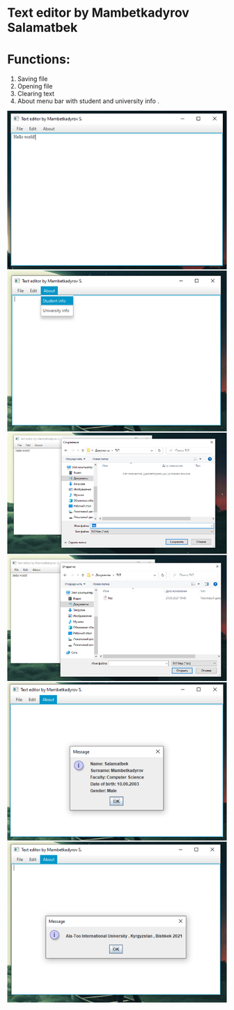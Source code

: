 # Text editor by Mambetkadyrov Salamatbek <br >
# Functions: <br >
 1. Saving file <br >
 2. Opening file <br >
 3. Clearing text <br >
 4. About menu bar with student and university info .

![Screenshot1](https://github.com/Sakubek1337/javamidterm/blob/main/screenshots/general.PNG)
![Screenshot2](https://github.com/Sakubek1337/javamidterm/blob/main/screenshots/about.PNG)
![Screenshot3](https://github.com/Sakubek1337/javamidterm/blob/main/screenshots/save.PNG)
![Screenshot4](https://github.com/Sakubek1337/javamidterm/blob/main/screenshots/open.PNG)
![Screenshot5](https://github.com/Sakubek1337/javamidterm/blob/main/screenshots/st_info.PNG)
![Screenshot6](https://github.com/Sakubek1337/javamidterm/blob/main/screenshots/un_info.PNG)

